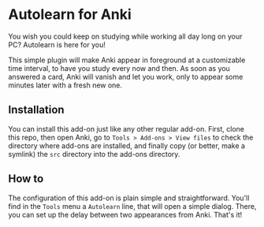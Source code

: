 # Autolearn for Anki

You wish you could keep on studying while working all day long on your PC?
Autolearn is here for you!

This simple plugin will make Anki appear in foreground at a customizable time interval, to have you study every now and then.
As soon as you answered a card, Anki will vanish and let you work, only to appear some minutes later with a fresh new one.


## Installation

You can install this add-on just like any other regular add-on.
First, clone this repo, then open Anki, go to `Tools > Add-ons > View files` to check the directory where add-ons are installed, and finally copy (or better, make a symlink) the `src` directory into the add-ons directory.


## How to

The configuration of this add-on is plain simple and straightforward.
You'll find in the `Tools` menu a `Autolearn` line, that will open a simple dialog.
There, you can set up the delay between two appearances from Anki.
That's it!
